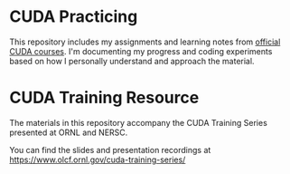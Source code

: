 # CUDA Practicing
This repository includes my assignments and learning notes from [official CUDA courses](https://www.bilibili.com/video/BV1JJ4m1P7xW?spm_id_from=333.788.videopod.sections&vd_source=ca03fd0852ffb82b5114d0f50bd7e5ad). I'm documenting my progress and coding experiments based on how I personally understand and approach the material.

# CUDA Training Resource
The materials in this repository accompany the CUDA Training Series presented at ORNL and NERSC.

You can find the slides and presentation recordings at https://www.olcf.ornl.gov/cuda-training-series/
